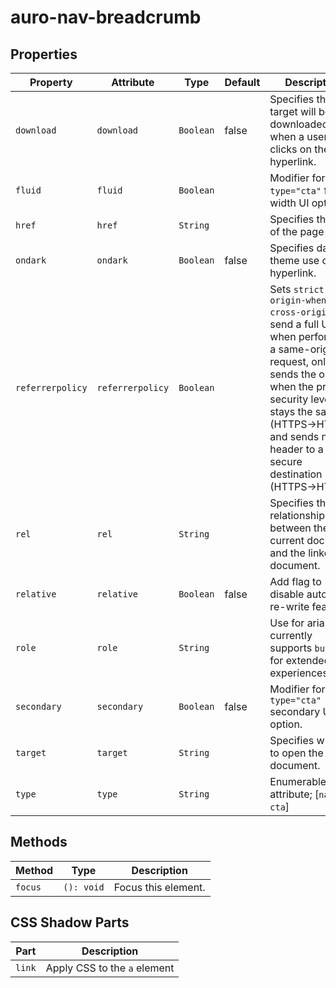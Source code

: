 # auro-nav-breadcrumb

## Properties

| Property         | Attribute        | Type      | Default | Description                                      |
|------------------|------------------|-----------|---------|--------------------------------------------------|
| `download`       | `download`       | `Boolean` | false   | Specifies that the target will be downloaded when a user clicks on the hyperlink. |
| `fluid`          | `fluid`          | `Boolean` |         | Modifier for `type="cta"` fluid-width UI option. |
| `href`           | `href`           | `String`  |         | Specifies the URL of the page link.              |
| `ondark`         | `ondark`         | `Boolean` | false   | Specifies dark theme use of hyperlink.           |
| `referrerpolicy` | `referrerpolicy` | `Boolean` |         | Sets `strict-origin-when-cross-origin` to send a full URL when performing a same-origin request, only sends the origin when the protocol security level stays the same (HTTPS→HTTPS), and sends no header to a less secure destination (HTTPS→HTTP). |
| `rel`            | `rel`            | `String`  |         | Specifies the relationship between the current document and the linked document. |
| `relative`       | `relative`       | `Boolean` | false   | Add flag to disable auto URL re-write feature.   |
| `role`           | `role`           | `String`  |         | Use for aria roles; currently supports `button` for extended experiences. |
| `secondary`      | `secondary`      | `Boolean` | false   | Modifier for `type="cta"` secondary UI option.   |
| `target`         | `target`         | `String`  |         | Specifies where to open the linked document.     |
| `type`           | `type`           | `String`  |         | Enumerable attribute; [`nav`, `cta`]             |

## Methods

| Method  | Type       | Description         |
|---------|------------|---------------------|
| `focus` | `(): void` | Focus this element. |

## CSS Shadow Parts

| Part   | Description                  |
|--------|------------------------------|
| `link` | Apply CSS to the `a` element |
